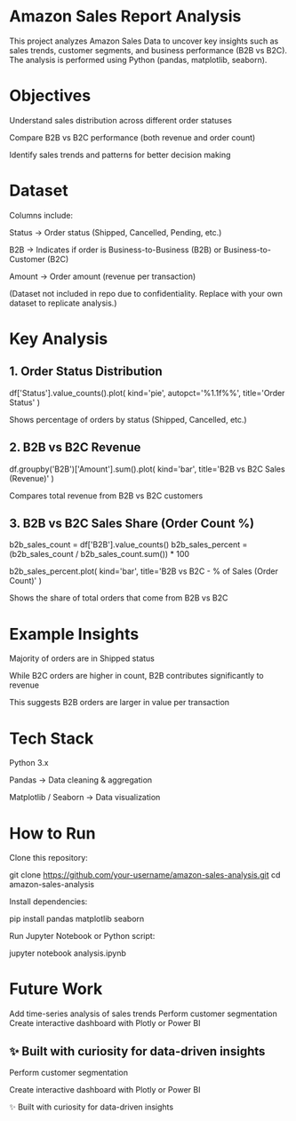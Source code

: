 <h1>Amazon Sales Report Analysis</h1>

This project analyzes Amazon Sales Data to uncover key insights such as sales trends, customer segments, and business performance (B2B vs B2C).
The analysis is performed using Python (pandas, matplotlib, seaborn).

<h1>Objectives</h1>

Understand sales distribution across different order statuses

Compare B2B vs B2C performance (both revenue and order count)

Identify sales trends and patterns for better decision making

<h1>Dataset</h1>

Columns include:

Status → Order status (Shipped, Cancelled, Pending, etc.)

B2B → Indicates if order is Business-to-Business (B2B) or Business-to-Customer (B2C)

Amount → Order amount (revenue per transaction)

(Dataset not included in repo due to confidentiality. Replace with your own dataset to replicate analysis.)

<h1>Key Analysis</h1>
<h2>1. Order Status Distribution</h2>
df['Status'].value_counts().plot(
    kind='pie', 
    autopct='%1.1f%%', 
    title='Order Status'
)


Shows percentage of orders by status (Shipped, Cancelled, etc.)

<h2>2. B2B vs B2C Revenue</h2>
df.groupby('B2B')['Amount'].sum().plot(
    kind='bar', 
    title='B2B vs B2C Sales (Revenue)'
)


Compares total revenue from B2B vs B2C customers

<h2>3. B2B vs B2C Sales Share (Order Count %)</h2>
b2b_sales_count = df['B2B'].value_counts()
b2b_sales_percent = (b2b_sales_count / b2b_sales_count.sum()) * 100

b2b_sales_percent.plot(
    kind='bar', 
    title='B2B vs B2C - % of Sales (Order Count)'
)


Shows the share of total orders that come from B2B vs B2C

<h1>Example Insights</h1>

Majority of orders are in Shipped status

While B2C orders are higher in count, B2B contributes significantly to revenue

This suggests B2B orders are larger in value per transaction

<h1>Tech Stack</h1>

Python 3.x

Pandas → Data cleaning & aggregation

Matplotlib / Seaborn → Data visualization

<h1>How to Run</h1>

Clone this repository:

git clone https://github.com/your-username/amazon-sales-analysis.git
cd amazon-sales-analysis

Install dependencies:

pip install pandas matplotlib seaborn

Run Jupyter Notebook or Python script:

jupyter notebook analysis.ipynb

<h1>Future Work</h1>
Add time-series analysis of sales trends
Perform customer segmentation
Create interactive dashboard with Plotly or Power BI



<h2>✨ Built with curiosity for data-driven insights</h2>


Perform customer segmentation

Create interactive dashboard with Plotly or Power BI

✨ Built with curiosity for data-driven insights
